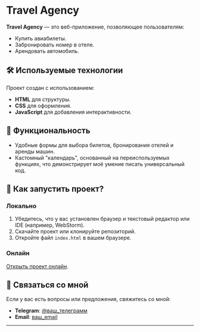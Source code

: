 # Travel Agency

**Travel Agency** — это веб-приложение, позволяющее пользователям:
- Купить авиабилеты.
- Забронировать номер в отеле.
- Арендовать автомобиль.

## 🛠 Используемые технологии
Проект создан с использованием:
- **HTML** для структуры.
- **CSS** для оформления.
- **JavaScript** для добавления интерактивности.

## 🚀 Функциональность
- Удобные формы для выбора билетов, бронирования отелей и аренды машин.
- Кастомный "календарь", основанный на переиспользуемых функциях, что демонстрирует моё умение писать универсальный код.

## 📂 Как запустить проект?
### Локально
1. Убедитесь, что у вас установлен браузер и текстовый редактор или IDE (например, WebStorm).
2. Скачайте проект или клонируйте репозиторий.
3. Откройте файл `index.html` в вашем браузере.

### Онлайн
[Открыть проект онлайн](https://blizngg.github.io/TravelAgency/).

## 🔗 Связаться со мной
Если у вас есть вопросы или предложения, свяжитесь со мной:
- **Telegram**: [@ваш_телеграмм](https://t.me/MicrovolnovkaSV4)
- **Email**: [ваш_email](mailto:blizn.dev@gmail.com)

---


